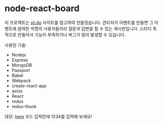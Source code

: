 # node-react-board
이 프로젝트는 [sli.do](https://app.sli.do/) 사이트를 참고하여 만들었습니다.
관리자가 이벤트를 만들면 그 이벤트에 참여한 익명의 사용자들끼리 질문과 답변을 할 수 있는 게시판입니다.
스터디 목적으로 만들어서 기능이 부족하거나 버그가 많이 발생할 수 있습니다.

사용된 기술:
- Nodejs
- Express
- MongoDB
- Passport
- Babel
- Webpack
- create-react-app
- axios
- React
- redux
- redux-thunk

데모: [here](http://52.79.152.107:3000/) 코드 입력란에 1234를 입력해 보세요!